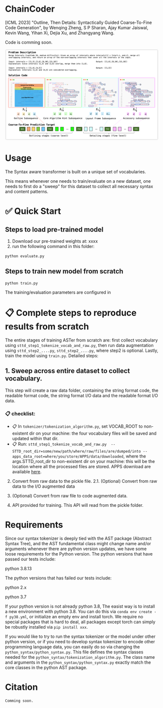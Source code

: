 # ChainCoder
[ICML 2023] "Outline, Then Details: Syntactically Guided Coarse-To-Fine Code Generation", by Wenqing Zheng, S P Sharan, Ajay Kumar Jaiswal, Kevin Wang, Yihan Xi, Dejia Xu, and Zhangyang Wang.

Code is comming soon.

![method](assets/teaser.png)




# Usage


The Syntax aware transformer is built on a unique set of vocabularies. 

This means whenever one needs to train/evaluate on a new dataset, one needs to first do a "sweep" for this dataset to collect all necessary syntax and content patterns. 

<!-- We have provided the vocabulary generated while sweeping across the APPS and code contest datasets. The code in these two datasets read from and output to the standard input/output, which has the format of

```
x = input()
# ...
y = some_functionality(x)
# ...
print(y)
```

If you have a new dataset that take the form of 
```def func(x):
    # ...
    return y
```
or other forms of the coding style significantly different, then you will need to run the vocabulary collection stage again. Otherwise, feel safe to use the vocabulary from STTD (APPS + code contest). -->



# ✅ Quick Start

## Steps to load pre-trained model
1. Download our pre-trained weights at: xxxx
2. run the following command in this folder:

`python evaluate.py`

## Steps to train new model from scratch

`python train.py`

The training/evaluation parameters are configured in 


# 📋 Complete steps to reproduce results from scratch

The entire stages of training ASTer from scratch are: first collect vocabulary using `sttd_step1_tokenize_vocab_and_raw.py`, then run data augmentation using `sttd_step2_....py`, `sttd_step2_....py`, where step2 is optional. Lastly, train the model using `train.py`. Detailed steps:


## 1. Sweep across entire dataset to collect vocabulary.
This step will create a raw data folder, containing the string format code, the readable format code, the string format I/O data and the readable format I/O data.
### 📋 checklist:
- 📋 In `tokenizer/tokenization_algorithm.py`, set VOCAB_ROOT to non-existent dir on your machine: the four vocabulary files will be saved and updated within that dir.
- 📋 Run: `sttd_step1_tokenize_vocab_and_raw.py  --STTD_root_dir=some/new/path/where/raw/files/are/dumped/into --apps_data_root=where/you/store/APPS/data/downloaded`, where the args.STTD_root_dir to non-existent dir on your machine: this will be the location where all the processed files are stored. APPS download are available [here](https://github.com/hendrycks/apps).


2. Convert from raw data to the pickle file.
2.1. (Optional) Convert from raw data to the I/O augmented data


3. (Optional) Convert from raw file to code augmented data.

4. API provided for training. This API will read from the pickle folder.

# Requirements
Since our syntax tokenizer is deeply tied with the AST package (Abstract Syntax Tree), and the AST fundamental class might change name and/or arguments whenever there are python version updates, we have some loose requirements for the Python version. The python versions that have passed our tests include:

python 3.8.13

The python versions that has failed our tests include:

python 2.x

python 3.7

If your python version is not already python 3.8, The easist way is to install a new environment with python 3.8. You can do this via `conda env create -f py38.yml`, or initialize an empty env and install torch. We require no special packages that is hard to deal, all packages except torch can simply be robustly installed via `pip install xxx`.

If you would like to try to run the syntax tokenizer or the model under other python version, or if you need to develop syntax tokenizer to encode other programming language data, you can easily do so via changing the `python_syntax/python_syntax.py`. This file defines the syntax classes needed for the `python_syntax/tokenization_algorithm.py`. The class name and arguments in the `python_syntax/python_syntax.py` exactly match the core classes in the python AST package.



# Citation

```
Comming soon.
```

